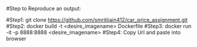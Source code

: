 #Step to Reproduce an output:

#Step1: git clone https://github.com/smritijain412/car_price_assignment.git
#Step2: docker build -t <desire_imagename>  Dockerfile
#Step3: docker run -it -p 8888:8888  <desire_imagename>
#Step4: Copy Url and paste into browser 
